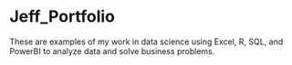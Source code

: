 # Jeff_Portfolio
These are examples of my work in data science using Excel, R, SQL, and PowerBI to analyze data and solve business problems.
